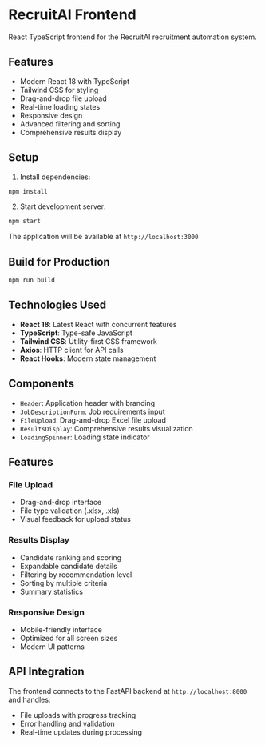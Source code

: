 # RecruitAI Frontend

React TypeScript frontend for the RecruitAI recruitment automation system.

## Features

- Modern React 18 with TypeScript
- Tailwind CSS for styling
- Drag-and-drop file upload
- Real-time loading states
- Responsive design
- Advanced filtering and sorting
- Comprehensive results display

## Setup

1. Install dependencies:
```bash
npm install
```

2. Start development server:
```bash
npm start
```

The application will be available at `http://localhost:3000`

## Build for Production

```bash
npm run build
```

## Technologies Used

- **React 18**: Latest React with concurrent features
- **TypeScript**: Type-safe JavaScript
- **Tailwind CSS**: Utility-first CSS framework
- **Axios**: HTTP client for API calls
- **React Hooks**: Modern state management

## Components

- `Header`: Application header with branding
- `JobDescriptionForm`: Job requirements input
- `FileUpload`: Drag-and-drop Excel file upload
- `ResultsDisplay`: Comprehensive results visualization
- `LoadingSpinner`: Loading state indicator

## Features

### File Upload
- Drag-and-drop interface
- File type validation (.xlsx, .xls)
- Visual feedback for upload status

### Results Display
- Candidate ranking and scoring
- Expandable candidate details
- Filtering by recommendation level
- Sorting by multiple criteria
- Summary statistics

### Responsive Design
- Mobile-friendly interface
- Optimized for all screen sizes
- Modern UI patterns

## API Integration

The frontend connects to the FastAPI backend at `http://localhost:8000` and handles:
- File uploads with progress tracking
- Error handling and validation
- Real-time updates during processing
